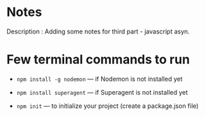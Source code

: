 # Notes
Description :  Adding some notes for third part  - javascript asyn. 

# Few terminal commands to run
- `npm install -g nodemon` — if Nodemon is not installed yet

- `npm install superagent` — if Superagent is not installed yet

- `npm init` — to initialize your project (create a package.json file)
